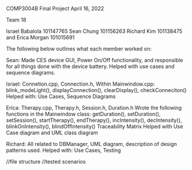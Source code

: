 COMP3004B
Final Project
April 16, 2022

Team 18

Israel Babalola 101147765
Sean Chung 101156263
Richard Kim 101138475
and Erica Morgan 101015691

The following below outlines what each member worked on:

Sean: 
Made CES device GUI, Power On/Off functionality, and responsible for all things done with the device battery. Helped with use cases and sequence diagrams.

Israel:
Connetion.cpp, Connection.h, 
Within Mainwindow.cpp: blink_modeLight(), displayConnection(), clearDisplay(), checkConneciton()
Helped with: Use Cases, Sequence Diagrams

Erica:
Therapy.cpp, Therapy.h, Session.h, Duration.h
Wrote the following functions in the Mainwindow class: getDuration(), setDuration(), setSession(), startTherapy(), endTherapy(), incIntensity(), decIntensity(), blinkOnIntensity(), blindOffIntensity()
Traceability Matrix
Helped with Use Case diagram and UML class diagram

Richard:
All related to DBManager, UML diagram, description of design patterns used.
Helped with: Use Cases, Testing


//file structure
//tested scenarios
